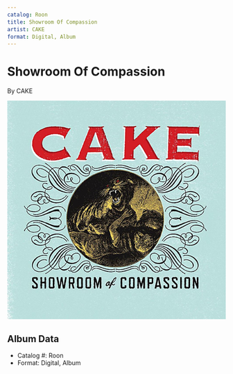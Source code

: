 ```yaml
---
catalog: Roon
title: Showroom Of Compassion
artist: CAKE
format: Digital, Album
---
```


# Showroom Of Compassion

By CAKE

![](../../assets/albumcovers/CAKE-Showroom_Of_Compassion.png)

## Album Data

- Catalog #: Roon
- Format: Digital, Album

